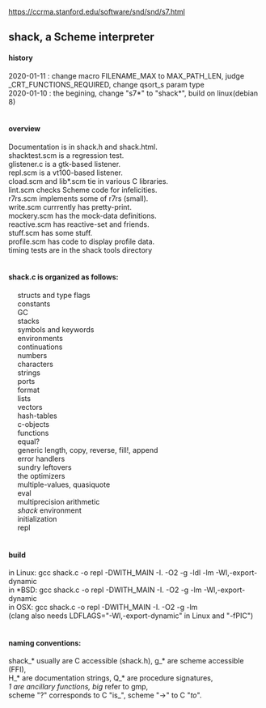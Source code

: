 https://ccrma.stanford.edu/software/snd/snd/s7.html

## shack, a Scheme interpreter

#### history
2020-01-11 : change macro FILENAME_MAX to MAX_PATH_LEN, judge _CRT_FUNCTIONS_REQUIRED, change qsort_s param type
<br/>
2020-01-10 : the begining, change "s7*" to "shack*", build on linux(debian 8)
<br/>
<br/>

#### overview
Documentation is in shack.h and shack.html.
<br/>
shacktest.scm is a regression test.
<br/>
glistener.c is a gtk-based listener.
<br/>
repl.scm is a vt100-based listener.
<br/>
cload.scm and lib*.scm tie in various C libraries.
<br/>
lint.scm checks Scheme code for infelicities.
<br/>
r7rs.scm implements some of r7rs (small).
<br/>
write.scm currrently has pretty-print.
<br/>
mockery.scm has the mock-data definitions.
<br/>
reactive.scm has reactive-set and friends.
<br/>
stuff.scm has some stuff.
<br/>
profile.scm has code to display profile data.
<br/>
timing tests are in the shack tools directory
<br/>
<br/>

#### shack.c is organized as follows:
&ensp;&ensp;  structs and type flags
<br/>&ensp;&ensp;  constants
<br/>&ensp;&ensp;  GC
<br/>&ensp;&ensp;  stacks
<br/>&ensp;&ensp;  symbols and keywords
<br/>&ensp;&ensp;  environments
<br/>&ensp;&ensp;  continuations
<br/>&ensp;&ensp;  numbers
<br/>&ensp;&ensp;  characters
<br/>&ensp;&ensp;  strings
<br/>&ensp;&ensp;  ports
<br/>&ensp;&ensp;  format
<br/>&ensp;&ensp;  lists
<br/>&ensp;&ensp;  vectors
<br/>&ensp;&ensp;  hash-tables
<br/>&ensp;&ensp;  c-objects
<br/>&ensp;&ensp;  functions
<br/>&ensp;&ensp;  equal?
<br/>&ensp;&ensp;  generic length, copy, reverse, fill!, append
<br/>&ensp;&ensp;  error handlers
<br/>&ensp;&ensp;  sundry leftovers
<br/>&ensp;&ensp;  the optimizers
<br/>&ensp;&ensp;  multiple-values, quasiquote
<br/>&ensp;&ensp;  eval
<br/>&ensp;&ensp;  multiprecision arithmetic
<br/>&ensp;&ensp;  *shack* environment
<br/>&ensp;&ensp;  initialization
<br/>&ensp;&ensp;  repl
<br/>
<br/>

#### build
in Linux:  gcc shack.c -o repl -DWITH_MAIN -I. -O2 -g -ldl -lm -Wl,-export-dynamic<br/>
in *BSD:   gcc shack.c -o repl -DWITH_MAIN -I. -O2 -g -lm -Wl,-export-dynamic<br/>
in OSX:    gcc shack.c -o repl -DWITH_MAIN -I. -O2 -g -lm<br/>
(clang also needs LDFLAGS="-Wl,-export-dynamic" in Linux and "-fPIC")<br/>
<br/>

#### naming conventions:
shack_* usually are C accessible (shack.h), g_* are scheme accessible (FFI), <br/>
    H_* are documentation strings, Q_* are procedure signatures, <br/>
    *_1 are ancillary functions, big_* refer to gmp, <br/>
    scheme "?" corresponds to C "is_", scheme "->" to C "_to_".

